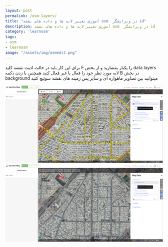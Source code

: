 ```yaml
---
layout: post
permalink: /osm-layers/
title: "آموزش تغییر لایه ها و داده های نقشه osm  در ویرایشگر id"
description: آموزش تغییر لایه ها و داده های نقشه osm  در ویرایشگر id
category: 'learnosm'
tags:
- osm
- learnosm
image: "/assets/img/osmedit.png"
---
```




برای این کار باید در حالت ادیت نقشه کلید F را یکبار بفشارید و از بخش data layers لایه مورد نظر خود را فعال یا غیر فعال کنید
همچنین با زدن دکمه B در بخش background میتوانید بین تصاویر ماهواره ای و سایر پس زمینه های نقشه سوئیچ کنید


![تصویر ۱](/assets/img/layers1.png)
![تصویر ۲](/assets/img/layers2.png)